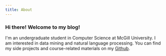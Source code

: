 ```yaml
---
title: About
---
```


### Hi there! Welcome to my blog!
I'm an undergraduate student in Computer Science at McGill University. I am interested in data mining and natural language processing. You can find my side projects and course-related materials on my [Github](https://github.com/tudou0002).


